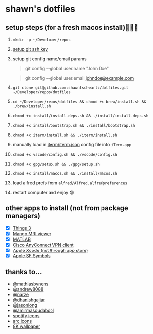 # shawn's dotfiles

## setup steps (for a fresh macos install)👨🏼‍💻

1. `mkdir -p ~/Developer/repos`
2. [setup git ssh key](https://docs.github.com/en/authentication/connecting-to-github-with-ssh/generating-a-new-ssh-key-and-adding-it-to-the-ssh-agent)
3. setup git config name/email params

   > git config --global user.name "John Doe"

   > git config --global user.email johndoe@example.com

4. `git clone git@github.com:shawntschwartz/dotfiles.git ~/Developer/repos/dotfiles`
5. `cd ~/Developer/repos/dotfiles && chmod +x brew/install.sh && ./brew/install.sh`
6. `chmod +x install/install-deps.sh && ./install/install-deps.sh`
7. `chmod +x install/bootstrap.sh && ./install/bootstrap.sh`
8. `chmod +x iterm/install.sh && ./iterm/install.sh`
9. manually load in [iterm/iterm.json](iterm/iterm.json) config file into `iTerm.app`
10. `chmod +x vscode/config.sh && ./vscode/config.sh`
11. `chmod +x gpg/setup.sh && ./gpg/setup.sh`
12. `chmod +x install/macos.sh && ./install/macos.sh`
13. load alfred prefs from `alfred/Alfred.alfredpreferences`
14. restart computer and enjoy 😎

## other apps to install (not from package managers)

- [x] [Things 3](https://culturedcode.com/things/mac/appstore/)
- [x] [Mango MRI viewer](https://mangoviewer.com/downloads/mango_mac.zip)
- [x] [MATLAB](https://www.mathworks.com/downloads/web_downloads/)
- [x] [Cisco AnyConnect VPN client](https://uit.stanford.edu/sites/default/files/installers/anyconnect/mac/InstallAnyConnect4.10.pkg)
- [x] [Apple Xcode (not through app store)](https://developer.apple.com/download/all/)
- [x] [Apple SF Symbols](https://developer.apple.com/sf-symbols/)

## thanks to...

- [@mathiasbynens](https://github.com/mathiasbynens/dotfiles)
- [@andrew8088](https://github.com/andrew8088/dotfiles)
- [@narze](https://github.com/narze/dotfiles)
- [@dhanishgajjar](https://github.com/dhanishgajjar/vscode-icons)
- [@jasonlong](https://github.com/jasonlong/iterm2-icons)
- [@amirmasoudabdol](https://github.com/amirmasoudabdol/rstudio-icons)
- [spotify icons](https://stijndv.com/goodies/big-sur-replacement-icons/)
- [arc icons](https://lechichi.notion.site/Arc-Icon-Gallery-198384b780104dbf98b990a5fb9eec26)
- [8K wallpaper](https://www.wallpaperflare.com/untitled-night-mountains-landscape-dark-minimal-4k-8k-wallpaper-saazn/download)
